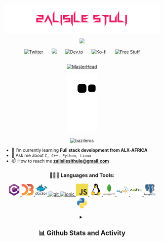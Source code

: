 <p align="center">
  <a href="https://github.com/bazileros">
    <img src="https://github.com/bazileros/bazileros/blob/main/assets/picture.png" alt="Zalisile Stuli" /></a>
</p>

<p align="center">
  <!-- Typing SVG by bazileros - https://github.com/bazileros/readme-typing-svg -->
  <a href="https://github.com/DenverCoder1/readme-typing-svg">
    <img src="https://readme-typing-svg.demolab.com/?lines=Full-stack%20Web%20and%20App%20developer;Experienced%20in%20C%2FCpp%20and Python;2%2B%20years%20of%20coding%20experience;Always%20learning%20new%20things&font=Fira%20Code&center=true&width=480&height=48&color=f75c7e&vCenter=true&pause=1000&size=20" /></a>
</p>

<!-- Social icons section -->

  <p align="center"><a href="https://twitter.com/_bluddd"><img width="32px" alt="Twitter" title="Twitter" src="https://i.imgur.com/OXZM1L6.png"/></a>
  &#8287;&#8287;&#8287;&#8287;&#8287;
  <a href="https://discordapp.com/users/1085524219976233003" alt="Discord" title="eros_devs discord server"><img width="32px" src="https://i.imgur.com/OViZO8J.png"/></a>
  &#8287;&#8287;&#8287;&#8287;&#8287;
  <a href="https://dev.to/bazileros"><img width="32px" alt="Dev.to" title="bazileros Dev.to" src="https://i.imgur.com/mVm29vK.png"></a>
  &#8287;&#8287;&#8287;&#8287;&#8287;
  <a href="https://ko-fi.com/jlawrence"><img width="32px" alt="Ko-fi" title="Buy me a coffee" src="https://i.imgur.com/PpLeD3K.png"/></a>
  &#8287;&#8287;&#8287;&#8287;&#8287;
  <a href="http://eyl327.mywebcommunity.org/promos/"><img width="32px" alt="Free Stuff" title="Free gifts for you" src="https://i.imgur.com/0uVwkoZ.png"/></a>
</p>

<br/>
<div style="display: flex; justify-content: center;">
  <a href="https://github.com/bazileros">
    <img src="https://th.bing.com/th/id/R.f1e734f9cade86fe737a9aa404ad5677?rik=QdksIkqekD8DOQ&pid=ImgRaw&r=0" alt="MasterHead">
  </a>
</div>

<p align="center">
  <img src="https://github.com/elvisndungu/elvisndungu/raw/output/github-contribution-grid-snake.svg" alt="snake"></center>
</p>
<p align="center"> <img src="https://komarev.com/ghpvc/?username=bazileros&label=Profile%20visits&color=00ff00&style=flat-square" alt="bazileros" /> </p>


- 🌱 I’m currently learning **Full stack development from ALX-AFRICA**
- 💬 Ask me about ```
C, C++, Python, Linux ```
- 📫 How to reach me **zalisilesithule@gmail.com**





<h3 align="center">👨🏿‍💻
Languages and Tools:</h3>
<p align="center"> <a href="https://www.w3schools.com/cs/" target="_blank" rel="noreferrer"> <img src="https://raw.githubusercontent.com/devicons/devicon/master/icons/csharp/csharp-original.svg" alt="csharp" width="40" height="40"/> </a> <a href="https://d3js.org/" target="_blank" rel="noreferrer"> <img src="https://raw.githubusercontent.com/devicons/devicon/master/icons/d3js/d3js-original.svg" alt="d3js" width="40" height="40"/> </a> <a href="https://www.docker.com/" target="_blank" rel="noreferrer"> <img src="https://raw.githubusercontent.com/devicons/devicon/master/icons/docker/docker-original-wordmark.svg" alt="docker" width="40" height="40"/> </a> <a href="https://git-scm.com/" target="_blank" rel="noreferrer"> <img src="https://www.vectorlogo.zone/logos/git-scm/git-scm-icon.svg" alt="git" width="40" height="40"/> </a> <a href="https://ionicframework.com" target="_blank" rel="noreferrer"> <img src="https://upload.wikimedia.org/wikipedia/commons/d/d1/Ionic_Logo.svg" alt="ionic" width="40" height="40"/> </a> <a href="https://developer.mozilla.org/en-US/docs/Web/JavaScript" target="_blank" rel="noreferrer"> <img src="https://raw.githubusercontent.com/devicons/devicon/master/icons/javascript/javascript-original.svg" alt="javascript" width="40" height="40"/> </a> <a href="https://www.linux.org/" target="_blank" rel="noreferrer"> <img src="https://raw.githubusercontent.com/devicons/devicon/master/icons/linux/linux-original.svg" alt="linux" width="40" height="40"/> </a> <a href="https://www.mongodb.com/" target="_blank" rel="noreferrer"> <img src="https://raw.githubusercontent.com/devicons/devicon/master/icons/mongodb/mongodb-original-wordmark.svg" alt="mongodb" width="40" height="40"/> </a> <a href="https://www.mysql.com/" target="_blank" rel="noreferrer"> <img src="https://raw.githubusercontent.com/devicons/devicon/master/icons/mysql/mysql-original-wordmark.svg" alt="mysql" width="40" height="40"/> </a> <a href="https://nodejs.org" target="_blank" rel="noreferrer"> <img src="https://raw.githubusercontent.com/devicons/devicon/master/icons/nodejs/nodejs-original-wordmark.svg" alt="nodejs" width="40" height="40"/> </a> <a href="https://www.postgresql.org" target="_blank" rel="noreferrer"> <img src="https://raw.githubusercontent.com/devicons/devicon/master/icons/postgresql/postgresql-original-wordmark.svg" alt="postgresql" width="40" height="40"/> </a> <a href="https://www.python.org" target="_blank" rel="noreferrer"> <img src="https://raw.githubusercontent.com/devicons/devicon/master/icons/python/python-original.svg" alt="python" width="40" height="40"/> </a> </p>
<details> 
  <summary align="center"><h2 align="center">📊 Github Stats and Activity</h2></summary>

<p><img align="center" src="https://github-readme-stats.vercel.app/api/top-langs?username=bazileros&show_icons=true&theme=cobalt&hide_border=true&locale=en&layout=compact" alt="bazileros" /></p>

<p>&nbsp;<img align="center" src="https://github-readme-stats.vercel.app/api?username=bazileros&show_icons=true&title_color=000000&text_color=ffffff&bg_color=05013d&hide_border=true&locale=en" alt="bazileros" /></p>

<p><img align="center" src="https://github-readme-streak-stats.herokuapp.com/?user=bazileros&theme=dark" alt="bazileros" /></p>
</details>
